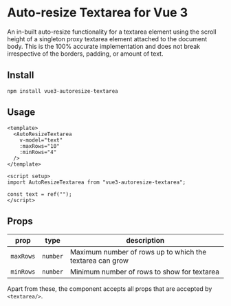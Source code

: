 # Auto-resize Textarea for Vue 3

An in-built auto-resize functionality for a textarea element using the scroll height of a singleton proxy textarea element attached to the document body. This is the 100% accurate implementation and does not break irrespective of the borders, padding, or amount of text.

## Install

`npm install vue3-autoresize-textarea`

## Usage

```vue
<template>
  <AutoResizeTextarea
    v-model="text"
    :maxRows="10"
    :minRows="4"
  />
</template>

<script setup>
import AutoResizeTextarea from "vue3-autoresize-textarea";

const text = ref("");
</script>
```

## Props

| prop      | type     | description                                              |
| --------- | -------- | -------------------------------------------------------- |
| `maxRows` | `number` | Maximum number of rows up to which the textarea can grow |
| `minRows` | `number` | Minimum number of rows to show for textarea              |

Apart from these, the component accepts all props that are accepted by `<textarea/>`.
